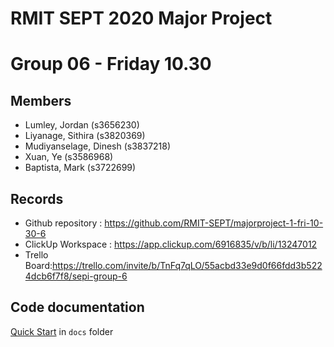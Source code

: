 # RMIT SEPT 2020 Major Project

# Group 06 - Friday 10.30

## Members
* Lumley, Jordan (s3656230)
* Liyanage, Sithira (s3820369)
* Mudiyanselage, Dinesh (s3837218)
* Xuan, Ye (s3586968)
* Baptista, Mark (s3722699)

## Records

* Github repository : https://github.com/RMIT-SEPT/majorproject-1-fri-10-30-6
* ClickUp Workspace : https://app.clickup.com/6916835/v/b/li/13247012
* Trello Board:https://trello.com/invite/b/TnFq7qLO/55acbd33e9d0f66fdd3b5224dcb6f7f8/sepi-group-6


## Code documentation

[Quick Start](/docs/README.md) in `docs` folder
